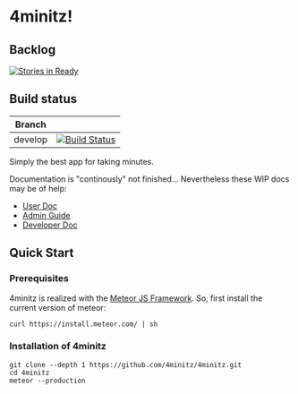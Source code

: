 # 4minitz!

## Backlog
[![Stories in Ready](https://badge.waffle.io/4minitz/4minitz.svg?label=ready&title=Ready)](http://waffle.io/4minitz/4minitz) 

## Build status
|Branch|  |
|---|---|
|develop|[![Build Status](https://travis-ci.org/4minitz/4minitz.svg?branch=develop)](https://travis-ci.org/4minitz/4minitz)|

Simply the best app for taking minutes.

Documentation is "continously" not finished... Nevertheless these WIP docs may be of help:

* [User Doc](doc/user/usermanual.md)
* [Admin Guide](doc/admin/adminguide.md)
* [Developer Doc](doc/developer/developermanual.md)

## Quick Start
### Prerequisites
4minitz is realized with the [Meteor JS Framework](http://www.meteor.com). So, first install the current version of meteor:


    curl https://install.meteor.com/ | sh

### Installation of 4minitz    

    git clone --depth 1 https://github.com/4minitz/4minitz.git
    cd 4minitz
    meteor --production
